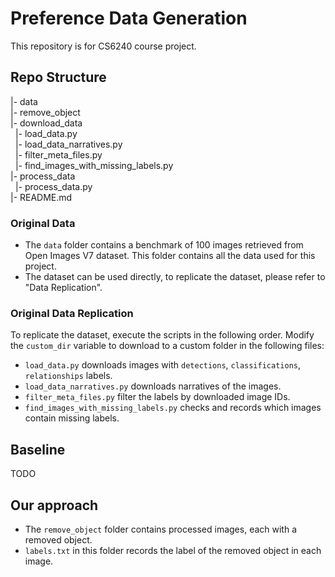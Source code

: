 # Preference Data Generation

This repository is for CS6240 course project.

## Repo Structure
|- data\
|- remove_object\
|- download_data\
&nbsp;&nbsp;|- load_data.py\
&nbsp;&nbsp;|- load_data_narratives.py\
&nbsp;&nbsp;|- filter_meta_files.py\
&nbsp;&nbsp;|- find_images_with_missing_labels.py\
|- process_data\
&nbsp;&nbsp;|- process_data.py\
|- README.md

### Original Data
- The `data` folder contains a benchmark of 100 images retrieved from Open Images V7 dataset. This folder contains all the data used for this project.
- The dataset can be used directly, to replicate the dataset, please refer to "Data Replication".

### Original Data Replication
To replicate the dataset, execute the scripts in the following order.
Modify the `custom_dir` variable to download to a custom folder in the following files:

- `load_data.py` downloads images with `detections`, `classifications`, `relationships` labels. 
- `load_data_narratives.py` downloads narratives of the images.
- `filter_meta_files.py` filter the labels by downloaded image IDs.
- `find_images_with_missing_labels.py` checks and records which images contain missing labels.

## Baseline
TODO

## Our approach
- The `remove_object` folder contains processed images, each with a removed object.
- `labels.txt` in this folder records the label of the removed object in each image.
